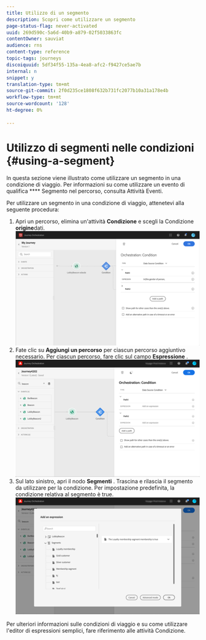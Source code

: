 ```yaml
---
title: Utilizzo di un segmento
description: Scopri come utilizzare un segmento
page-status-flag: never-activated
uuid: 269d590c-5a6d-40b9-a879-02f5033863fc
contentOwner: sauviat
audience: rns
content-type: reference
topic-tags: journeys
discoiquuid: 5df34f55-135a-4ea8-afc2-f9427ce5ae7b
internal: n
snippet: y
translation-type: tm+mt
source-git-commit: 2f0d235ce1808f632b731fc2077b10a31a178e4b
workflow-type: tm+mt
source-wordcount: '128'
ht-degree: 0%

---
```




# Utilizzo di segmenti nelle condizioni {#using-a-segment}

In questa sezione viene illustrato come utilizzare un segmento in una condizione di viaggio.
Per informazioni su come utilizzare un evento di qualifica **** Segmento nel percorso, consulta Attività [](../building-journeys/event-activities.md#segment-qualification)Eventi.

Per utilizzare un segmento in una condizione di viaggio, attenetevi alla seguente procedura:

1. Apri un percorso, elimina un&#39;attività **Condizione** e scegli la Condizione **origine**dati.
   ![](../assets/journey47.png)
1. Fate clic su **Aggiungi un percorso** per ciascun percorso aggiuntivo necessario. Per ciascun percorso, fare clic sul campo **Espressione** .
   ![](../assets/segment3.png)
1. Sul lato sinistro, apri il nodo **Segmenti** . Trascina e rilascia il segmento da utilizzare per la condizione. Per impostazione predefinita, la condizione relativa al segmento è true.
   ![](../assets/segment4.png)

Per ulteriori informazioni sulle condizioni di viaggio e su come utilizzare l&#39;editor di espressioni semplici, fare riferimento alle attività [](../building-journeys/condition-activity.md#about_condition)Condizione.

